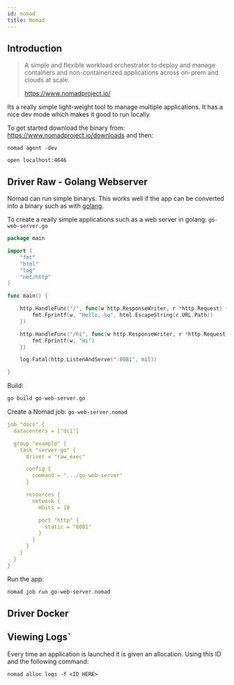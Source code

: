 ```yaml
---
id: nomad
title: Nomad
---
```


## Introduction

> A simple and flexible workload orchestrator to deploy and manage containers and non-containerized applications across on-prem and clouds at scale.
>
> https://www.nomadproject.io/

Its a really simple light-weight tool to manage multiple applications. It has a nice dev mode which makes it good to run locally.

To get started download the binary from: https://www.nomadproject.io/downloads and then:

```
nomad agent -dev
```

```
open localhost:4646
```



## Driver Raw - Golang Webserver

Nomad can run simple binarys. This works well if the app can be converted into a binary such as with [golang](../languages/golang).

To create a really simple applications such as a web server in golang: `go-web-server.go`

```go
package main

import (
    "fmt"
    "html"
    "log"
    "net/http"
)

func main() {

    http.HandleFunc("/", func(w http.ResponseWriter, r *http.Request) {
        fmt.Fprintf(w, "Hello, %q", html.EscapeString(r.URL.Path))
    })

    http.HandleFunc("/hi", func(w http.ResponseWriter, r *http.Request){
        fmt.Fprintf(w, "Hi")
    })

    log.Fatal(http.ListenAndServe(":8081", nil))

}

```

Build:

```bash
go build go-web-server.go
```

Create a Nomad job: `go-web-server.nomad`

```yaml
job "docs" {
  datacenters = ["dc1"]

  group "example" {
    task "server-go" {
      driver = "raw_exec"

      config {
        command = ".../go-web-server"
      }

      resources {
        network {
          mbits = 10

          port "http" {
            static = "8081"
          }
        }
      }
    }
  }
}
```

Run the app:

```bash
nomad job run go-web-server.nomad
```

## Driver Docker


## Viewing Logs`

Every time an application is launched it is given an allocation. Using this ID and the following command:

```
nomad alloc logs -f <ID HERE>
```

